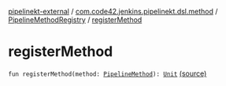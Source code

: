 [pipelinekt-external](../../index.md) / [com.code42.jenkins.pipelinekt.dsl.method](../index.md) / [PipelineMethodRegistry](index.md) / [registerMethod](./register-method.md)

# registerMethod

`fun registerMethod(method: `[`PipelineMethod`](../../com.code42.jenkins.pipelinekt.core.method/-pipeline-method/index.md)`): `[`Unit`](https://kotlinlang.org/api/latest/jvm/stdlib/kotlin/-unit/index.html) [(source)](https://github.com/code42/pipelinekt/tree/master/dsl/src/main/kotlin/com/code42/jenkins/pipelinekt/dsl/method/PipelineMethodRegistry.kt#L26)